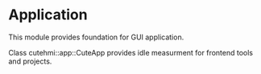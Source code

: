 # Application

This module provides foundation for GUI application.

Class cutehmi::app::CuteApp provides idle measurment for frontend tools and projects.
